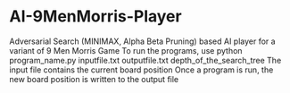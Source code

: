 # AI-9MenMorris-Player
Adversarial Search (MINIMAX, Alpha Beta Pruning) based AI player for a variant of 9 Men Morris Game
To run the programs, use
      python program_name.py inputfile.txt outputfile.txt depth_of_the_search_tree
The input file contains the current board position
Once a program is run, the new board position is written to the output file
